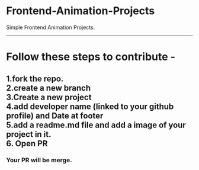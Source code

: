 # Frontend-Animation-Projects
Simple Frontend Animation Projects.

---------
# Follow these steps to contribute -
1.fork the repo.
<br/>
2.create a new branch 
<br/>
3.Create a new project
<br/>
4.add developer name (linked to your github profile) and Date at footer 
<br/>
5.add a readme.md file and add a image of your project in it.
<br/>
6. Open PR
<br/>
----------
### Your PR will be merge.

